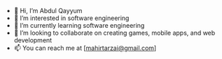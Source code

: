 - 👋 Hi, I’m Abdul Qayyum
- 👀 I’m interested in software engineering
- 🌱 I’m currently learning software engineering
- 💞️ I’m looking to collaborate on creating games, mobile apps, and web development
- 📫 You can reach me at [mahirtarzai@gmail.com]

<!---
luckymahir/luckymahir is a ✨ special ✨ repository because its `README.md` (this file) appears on your GitHub profile.
You can click the Preview link to take a look at your changes.
--->
